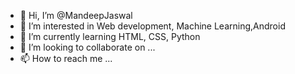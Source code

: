 - 👋 Hi, I’m @MandeepJaswal
- 👀 I’m interested in Web development, Machine Learning,Android
- 🌱 I’m currently learning HTML, CSS, Python
- 💞️ I’m looking to collaborate on ...
- 📫 How to reach me ...

<!---
MandeepJas/MandeepJas is a ✨ special ✨ repository because its `README.md` (this file) appears on your GitHub profile.
You can click the Preview link to take a look at your changes.
--->
